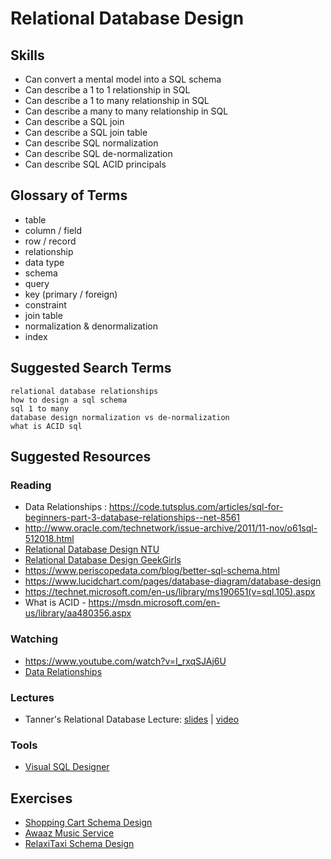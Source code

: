 # Relational Database Design

## Skills

- Can convert a mental model into a SQL schema
- Can describe a 1 to 1 relationship in SQL
- Can describe a 1 to many relationship in SQL
- Can describe a many to many relationship in SQL
- Can describe a SQL join
- Can describe a SQL join table
- Can describe SQL normalization
- Can describe SQL de-normalization
- Can describe SQL ACID principals

## Glossary of Terms

- table
- column / field
- row / record
- relationship
- data type
- schema
- query
- key (primary / foreign)
- constraint
- join table
- normalization & denormalization
- index

## Suggested Search Terms

```
relational database relationships
how to design a sql schema
sql 1 to many
database design normalization vs de-normalization
what is ACID sql
```


## Suggested Resources

### Reading

- Data Relationships : https://code.tutsplus.com/articles/sql-for-beginners-part-3-database-relationships--net-8561
- http://www.oracle.com/technetwork/issue-archive/2011/11-nov/o61sql-512018.html
- [Relational Database Design NTU](https://www.ntu.edu.sg/home/ehchua/programming/sql/Relational_Database_Design.html)
- [Relational Database Design GeekGirls](http://www.geekgirls.com/2011/09/databases-from-scratch-iii-relational-design-process/)
- https://www.periscopedata.com/blog/better-sql-schema.html
- https://www.lucidchart.com/pages/database-diagram/database-design
- https://technet.microsoft.com/en-us/library/ms190651(v=sql.105).aspx
- What is ACID - https://msdn.microsoft.com/en-us/library/aa480356.aspx

### Watching

- https://www.youtube.com/watch?v=I_rxqSJAj6U
- [Data Relationships](https://www.youtube.com/watch?v=ByqeSP9Y2UM)

### Lectures

- Tanner's Relational Database Lecture: [slides](https://docs.google.com/presentation/d/1Hc8ymBkAQ-7F4F83S8jqo_1leUJIoVnCYnbSZeM6WM0/edit?usp=sharing) | [video](https://youtu.be/qJltq18bSVI)

### Tools
- [Visual SQL Designer](http://ondras.zarovi.cz/sql/demo/)

## Exercises

- [Shopping Cart Schema Design](./exercises/Shopping-Cart-Schema-Design.md)
- [Awaaz Music Service](./exercises/Awaaz-Music-Service.md)
- [RelaxiTaxi Schema Design](./exercises/RelaxiTaxi-Schema-Design.md)
